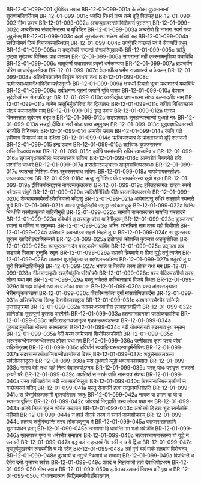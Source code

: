 BR-12-01-099-001  युधिष्ठिर उवाच
BR-12-01-099-001a के लोका युध्यमानानां शूराणामनिवर्तिनाम्
BR-12-01-099-001c भवन्ति निधनं प्राप्य तन्मे ब्रूहि पितामह
BR-12-01-099-002  भीष्म उवाच
BR-12-01-099-002a अत्राप्युदाहरन्तीममितिहासं पुरातनम्
BR-12-01-099-002c अम्बरीषस्य संवादमिन्द्रस्य च युधिष्ठिर
BR-12-01-099-003a अम्बरीषो हि नाभागः स्वर्गं गत्वा सुदुर्लभम्
BR-12-01-099-003c ददर्श सुरलोकस्थं शक्रेण सचिवं सह
BR-12-01-099-004a सर्वतेजोमयं दिव्यं विमानवरमास्थितम्
BR-12-01-099-004c उपर्युपरि गच्छन्तं स्वं वै सेनापतिं प्रभुम्
BR-12-01-099-005a स दृष्ट्वोपरि गच्छन्तं सेनापतिमुदारधीः
BR-12-01-099-005c ऋद्धिं दृष्ट्वा सुदेवस्य विस्मितः प्राह वासवम्
BR-12-01-099-006a सागरान्तां महीं कृत्स्नामनुशिष्य यथाविधि
BR-12-01-099-006c चातुर्वर्ण्ये यथाशास्त्रं प्रवृत्तो धर्मकाम्यया
BR-12-01-099-007a ब्रह्मचर्येण घोरेण आचार्यकुलसेवया
BR-12-01-099-007c वेदानधीत्य धर्मेण राजशास्त्रं च केवलम्
BR-12-01-099-008a अतिथीनन्नपानेन पितॄंश्च स्वधया तथा
BR-12-01-099-008c ऋषीन्स्वाध्यायदीक्षाभिर्देवान्यज्ञैरनुत्तमैः
BR-12-01-099-009a क्षत्रधर्मे स्थितो भूत्वा यथाशास्त्रं यथाविधि
BR-12-01-099-009c उदीक्षमाणः पृतनां जयामि युधि वासव
BR-12-01-099-010a देवराज सुदेवोऽयं मम सेनापतिः पुरा
BR-12-01-099-010c आसीद्योधः प्रशान्तात्मा सोऽयं कस्मादतीव माम्
BR-12-01-099-011a नानेन क्रतुभिर्मुख्यैरिष्टं नैव द्विजातयः
BR-12-01-099-011c तर्पिता विधिवच्छक्र सोऽयं कस्मादतीव माम्
BR-12-01-099-012  इन्द्र उवाच
BR-12-01-099-012a एतस्य विततस्तात सुदेवस्य बभूव ह
BR-12-01-099-012c सङ्ग्रामयज्ञः सुमहान्यश्चान्यो युध्यते नरः
BR-12-01-099-013a सन्नद्धो दीक्षितः सर्वो योधः प्राप्य चमूमुखम्
BR-12-01-099-013c युद्धयज्ञाधिकारस्थो भवतीति विनिश्चयः
BR-12-01-099-014  अम्बरीष उवाच
BR-12-01-099-014a कानि यज्ञे हवींष्यत्र किमाज्यं का च दक्षिणा
BR-12-01-099-014c ऋत्विजश्चात्र के प्रोक्तास्तन्मे ब्रूहि शतक्रतो
BR-12-01-099-015  इन्द्र उवाच
BR-12-01-099-015a ऋत्विजः कुञ्जरास्तत्र वाजिनोऽध्वर्यवस्तथा
BR-12-01-099-015c हवींषि परमांसानि रुधिरं त्वाज्यमेव च
BR-12-01-099-016a सृगालगृध्रकाकोलाः सदस्यास्तत्र सत्रिणः
BR-12-01-099-016c आज्यशेषं पिबन्त्येते हविः प्राश्नन्ति चाध्वरे
BR-12-01-099-017a प्रासतोमरसङ्घाताः खड्गशक्तिपरश्वधाः
BR-12-01-099-017c ज्वलन्तो निशिताः पीताः स्रुचस्तस्याथ सत्रिणः
BR-12-01-099-018a चापवेगायतस्तीक्ष्णः परकायावदारणः
BR-12-01-099-018c ऋजुः सुनिशितः पीतः सायकोऽस्य स्रुवो महान्
BR-12-01-099-019a द्वीपिचर्मावनद्धश्च नागदन्तकृतत्सरुः
BR-12-01-099-019c हस्तिहस्तगतः खड्गः स्फ्यो भवेत्तस्य संयुगे
BR-12-01-099-020a ज्वलितैर्निशितैः पीतैः प्रासशक्तिपरश्वधैः
BR-12-01-099-020c शैक्यायसमयैस्तीक्ष्णैरभिघातो भवेद्वसु
BR-12-01-099-021a आवेगाद्यत्तु रुधिरं सङ्ग्रामे स्यन्दते भुवि
BR-12-01-099-021c सास्य पूर्णाहुतिर्होत्रे समृद्धा सर्वकामधुक्
BR-12-01-099-022a छिन्धि भिन्धीति यस्यैतच्छ्रूयते वाहिनीमुखे
BR-12-01-099-022c सामानि सामगास्तस्य गायन्ति यमसादने
BR-12-01-099-023a हविर्धानं तु तस्याहुः परेषां वाहिनीमुखम्
BR-12-01-099-023c कुञ्जराणां हयानां च वर्मिणां च समुच्चयः
BR-12-01-099-023e अग्निः श्येनचितो नाम तस्य यज्ञे विधीयते
BR-12-01-099-024a उत्तिष्ठति कबन्धोऽत्र सहस्रे निहते तु यः
BR-12-01-099-024c स यूपस्तस्य शूरस्य खादिरोऽष्टाश्रिरुच्यते
BR-12-01-099-025a इडोपहूतं क्रोशन्ति कुञ्जरा अङ्कुशेरिताः
BR-12-01-099-025c व्याघुष्टतलनादेन वषट्कारेण पार्थिव
BR-12-01-099-025e उद्गाता तत्र सङ्ग्रामे त्रिसामा दुन्दुभिः स्मृतः
BR-12-01-099-026a ब्रह्मस्वे ह्रियमाणे यः प्रियां युद्धे तनुं त्यजेत्
BR-12-01-099-026c आत्मानं यूपमुच्छ्रित्य स यज्ञोऽनन्तदक्षिणः
BR-12-01-099-027a भर्तुरर्थे तु यः शूरो विक्रमेद्वाहिनीमुखे
BR-12-01-099-027c भयान्न च निवर्तेत तस्य लोका यथा मम
BR-12-01-099-028a नीलचन्द्राकृतैः खड्गैर्बाहुभिः परिघोपमैः
BR-12-01-099-028c यस्य वेदिरुपस्तीर्णा तस्य लोका यथा मम
BR-12-01-099-029a यस्तु नावेक्षते कञ्चित्सहायं विजये स्थितः
BR-12-01-099-029c विगाह्य वाहिनीमध्यं तस्य लोका यथा मम
BR-12-01-099-030a यस्य तोमरसङ्घाटा भेरीमण्डूककच्छपा
BR-12-01-099-030c वीरास्थिशर्करा दुर्गा मांसशोणितकर्दमा
BR-12-01-099-031a असिचर्मप्लवा सिन्धुः केशशैवलशाद्वला
BR-12-01-099-031c अश्वनागरथैश्चैव सम्भिन्नैः कृतसङ्क्रमा
BR-12-01-099-032a पताकाध्वजवानीरा हतवाहनवाहिनी
BR-12-01-099-032c शोणितोदा सुसम्पूर्णा दुस्तरा पारगैर्नरैः
BR-12-01-099-033a हतनागमहानक्रा परलोकवहाशिवा
BR-12-01-099-033c ऋष्टिखड्गध्वजानूका गृध्रकङ्कवडप्लवा
BR-12-01-099-034a पुरुषादानुचरिता भीरूणां कश्मलावहा
BR-12-01-099-034c नदी योधमहायज्ञे तदस्यावभृथं स्मृतम्
BR-12-01-099-035a वेदी यस्य त्वमित्राणां शिरोभिरवकीर्यते
BR-12-01-099-035c अश्वस्कन्धैर्गजस्कन्धैस्तस्य लोका यथा मम
BR-12-01-099-036a पत्नीशाला कृता यस्य परेषां वाहिनीमुखम्
BR-12-01-099-036c हविर्धानं स्ववाहिन्यस्तदस्याहुर्मनीषिणः
BR-12-01-099-037a सदश्चान्तरयोधाग्निराग्नीध्रश्चोत्तरां दिशम्
BR-12-01-099-037c शत्रुसेनाकलत्रस्य सर्वलोकानदूरतः
BR-12-01-099-038a यदा तूभयतो व्यूहो भवत्याकाशमग्रतः
BR-12-01-099-038c सास्य वेदी तथा यज्ञे नित्यं वेदास्त्रयोऽग्नयः
BR-12-01-099-039a यस्तु योधः परावृत्तः संत्रस्तो हन्यते परैः
BR-12-01-099-039c अप्रतिष्ठं स नरकं याति नास्त्यत्र संशयः
BR-12-01-099-040a यस्य शोणितवेगेन नदी स्यात्समभिप्लुता
BR-12-01-099-040c केशमांसास्थिसङ्कीर्णा स गच्छेत्परमां गतिम्
BR-12-01-099-041a यस्तु सेनापतिं हत्वा तद्यानमधिरोहति
BR-12-01-099-041c स विष्णुविक्रमक्रामी बृहस्पतिसमः क्रतुः
BR-12-01-099-042a नायकं वा प्रमाणं वा यो वा स्यात्तत्र पूजितः
BR-12-01-099-042c जीवग्राहं निगृह्णाति तस्य लोका यथा मम
BR-12-01-099-043a आहवे निहतं शूरं न शोचेत कदाचन
BR-12-01-099-043c अशोच्यो हि हतः शूरः स्वर्गलोके महीयते
BR-12-01-099-044a न ह्यन्नं नोदकं तस्य न स्नानं नाप्यशौचकम्
BR-12-01-099-044c हतस्य कर्तुमिच्छन्ति तस्य लोकाञ्शृणुष्व मे
BR-12-01-099-045a वराप्सरःसहस्राणि शूरमायोधने हतम्
BR-12-01-099-045c त्वरमाणा हि धावन्ति मम भर्ता भवेदिति
BR-12-01-099-046a एतत्तपश्च पुण्यं च धर्मश्चैव सनातनः
BR-12-01-099-046c चत्वारश्चाश्रमास्तस्य यो युद्धे न पलायते
BR-12-01-099-047a वृद्धं बलं न हन्तव्यं नैव स्त्री न च वै द्विजः
BR-12-01-099-047c तृणपूर्णमुखश्चैव तवास्मीति च यो वदेत्
BR-12-01-099-048a अहं वृत्रं बलं पाकं शतमायं विरोचनम्
BR-12-01-099-048c दुरावार्यं च नमुचिं नैकमायं च शम्बरम्
BR-12-01-099-049a विप्रचित्तिं च दैतेयं दनोः पुत्रांश्च सर्वशः
BR-12-01-099-049c प्रह्रादं च निहत्याजौ ततो देवाधिपोऽभवम्
BR-12-01-099-050  भीष्म उवाच
BR-12-01-099-050a इत्येतच्छक्रवचनं निशम्य प्रतिगृह्य च
BR-12-01-099-050c योधानामात्मनः सिद्धिमम्बरीषोऽभिपन्नवान्

